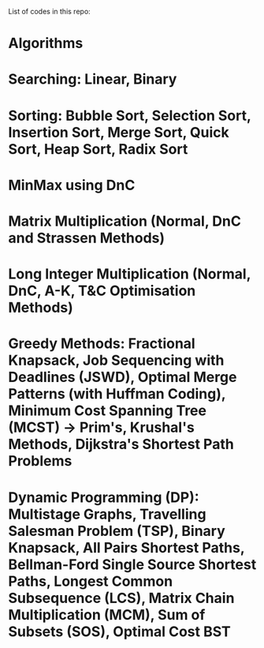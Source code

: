 List of codes in this repo:

# Algorithms
# Searching: Linear, Binary
# Sorting: Bubble Sort, Selection Sort, Insertion Sort, Merge Sort, Quick Sort, Heap Sort, Radix Sort
# MinMax using DnC
# Matrix Multiplication (Normal, DnC and Strassen Methods)
# Long Integer Multiplication (Normal, DnC, A-K, T&C Optimisation Methods)
# Greedy Methods: Fractional Knapsack, Job Sequencing with Deadlines (JSWD), Optimal Merge Patterns (with Huffman Coding), Minimum Cost Spanning Tree (MCST) -> Prim's, Krushal's Methods, Dijkstra's Shortest Path Problems
# Dynamic Programming (DP): Multistage Graphs, Travelling Salesman Problem (TSP), Binary Knapsack, All Pairs Shortest Paths, Bellman-Ford Single Source Shortest Paths, Longest Common Subsequence (LCS), Matrix Chain Multiplication (MCM), Sum of Subsets (SOS), Optimal Cost BST
